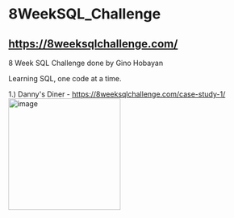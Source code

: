 # 8WeekSQL_Challenge

## https://8weeksqlchallenge.com/

8 Week SQL Challenge done by Gino Hobayan

Learning SQL, one code at a time.



1.) Danny's Diner - https://8weeksqlchallenge.com/case-study-1/
<img width="222" alt="image" src="https://github.com/Gino-Freud-Hobayan/8WeekSQL_Challenge/assets/117270964/5a829950-1761-48ee-8ec4-e118ed9a470c">







